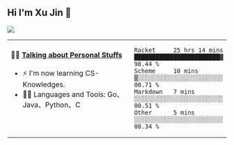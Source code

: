 
## Hi I'm Xu Jin 👋
![](https://komarev.com/ghpvc/?username=jiayouxujin&color=brightgreen&label=PROFILE+VIEWS)



<table align="center">
<tr>
<td valign="top" width="60%">

#### 🏋️‍♀️ <a href="https://github.com/jiayouxujin" target="_blank">Talking about Personal Stuffs</a>
<!-- recent_releases starts -->

- ⚡  I'm now learning CS-Knowledges.  
- 🏊‍♂️ Languages and Tools: Go、Java、Python、C
<!-- recent_releases ends -->
</td>
<td>
 
<!--START_SECTION:waka-->
```text
Racket     25 hrs 14 mins  ████████████████████████▓   98.44 % 
Scheme     10 mins         ▒░░░░░░░░░░░░░░░░░░░░░░░░   00.71 % 
Markdown   7 mins          ░░░░░░░░░░░░░░░░░░░░░░░░░   00.51 % 
Other      5 mins          ░░░░░░░░░░░░░░░░░░░░░░░░░   00.34 % 
```
<!--END_SECTION:waka-->
 
</td>
</tr>
</table>





